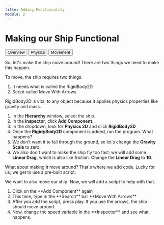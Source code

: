 ```yaml
---
title: Adding Functionality
module: 2
---
```



# Making our Ship Functional

<div class="tab">
  <button class="tablinks active" onclick="openTab(event, 'Overview')">Overview</button>
  <button class="tablinks" onclick="openTab(event, 'RigidBody')">Physics</button>
  <button class="tablinks" onclick="openTab(event, 'Arrows')">Movement</button>
</div>

<div id="Overview" class="tabcontent" style="display:block">
<p>So, let's make the ship move around!  There are two things we need to make this happen.</p>

<p>To move, the ship requires two things.  </p>
<ol>
<li>It needs what is called the RigidBody2D</li>
<li>Script called Move With Arrows.</li>
</ol>
</div>

<div id="RigidBody" class="tabcontent">

<p>RigidBody2D is vital to any object because it applies physics properties like gravity and mass.</p>
<ol>
<li>In the <b>Hierarchy</b> window, select the ship.</li>
<li>In the <b>Inspector</b>, click <b>Add Component</b>.</li>
<li>In the dropdown, look for <b>Physics 2D</b> and click <b>RigidBody2D</b></li>
<li>Once the <b>RigidyBody2D</b> component is added, run the program.  What happens?</li>
<li>We don't want it to fall through the ground, so let's change the <b>Gravity Scale</b> to zero.</li>
<li>We also don't want to make the ship fly too fast; we will add some <b>Linear Drag</b>, which is also like friction.  Change the <b>Linear Drag</b> to <b>10</b>. </li>
</ol>
<p>What about making it move around?  That's where we add code. Lucky for us, we get to use a pre-built script.</p>
</div>

<div id="Arrows" class="tabcontent">

We want to also move our ship.  Now, we will add a script to help with that.
<ol>
<li>Click on the **Add Component** again</li>
<li>This time, type in the **Search** bar **Move With Arrows**</li>
<li>After you add the script, press play.  If you use the arrows, the ship should move around.</li>
<li>Now, change the speed variable in the **Inspector** and see what happens.</li>
</ol>
</div>
